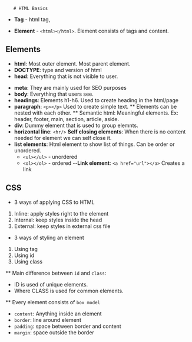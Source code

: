 

       # HTML Basics

- **Tag** - html tag, 

- **Element** - `<html></html>`. Element consists of tags and content.

## Elements

- **html**: Most outer element. Most parent element.
- **DOCTYPE**: type and version of html
- **head**: Everything that is not visible to user.
<!-- head, header, heading -->

- **meta**: They are mainly used for SEO purposes
- **body**: Everything that users see.
- **headings**: Elements h1-h6. Used to create heading in the html/page
- **paragraph**: `<p></p>` Used to create simple text.
** Elements can be nested with each other.
** Semantic html: Meaningful elements. Ex: header, footer, main, section, article, aside.
- **div**: Dummy element that is used to group elemnts.
- **horizontal line**: `<hr/>`
**Self closing elements**: When there is no content needed for element we can self close it.
- **list elements**: Html element to show list of things. Can be order or unordered.
  - `<ul></ul>` - unordered
  - `<ol></ol>` - ordered
--**Link element**: `<a href="url"></a>` Creates a link

## CSS
- 3 ways of applying CSS to HTML

1. Inline: apply styles right to the element
2. Internal: keep styles inside the head
3. External: keep styles in external css file

- 3 ways of styling an element

1. Using tag
2. Using id
3. Using class

** Main difference between `id` and `class`:

- ID is used of unique elements.
- Where CLASS is used for common elements.

** Every element consists of `box model`
  - `content`: Anything inside an element
  - `border`: line around element
  - `padding`: space between border and content
  - `margin`: space outside the border
